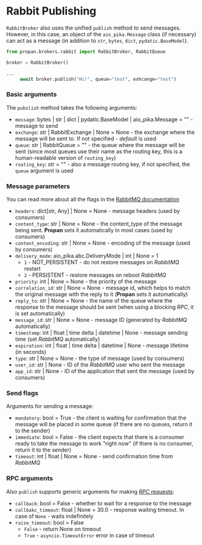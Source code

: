 # Rabbit Publishing

`RabbitBroker` also uses the unified `publish` method to send messages.
However, in this case, an object of the `aio_pika.Message` class (if necessary) can act as a message (in addition to `str`, `bytes`, `dict`, `pydatic.BaseModel`).

```python
from propan.brokers.rabbit import RabbitBroker, RabbitQueue

broker = RabbitBroker()

...
     await broker.publish("Hi!", queue="test", exhcange="test")
```

### Basic arguments

The `pubslish` method takes the following arguments:

* `message`: bytes | str | dict | pydatic.BaseModel | aio_pika.Message = "" - message to send
* `exchange`: str | RabbitExchange | None = None - the exchange where the message will be sent to. If not specified - *default* is used
* `queue`: str | RabbitQueue = "" - the queue where the message will be sent (since most queues use their name as the routing key, this is a human-readable version of `routing_key`)
* `routing_key`: str = "" - also a message routing key, if not specified, the `queue` argument is used

### Message parameters

You can read more about all the flags in the [RabbitMQ documentation](https://www.rabbitmq.com/consumers.html)

* `headers`: dict[str, Any] | None = None - message headers (used by consumers)
* `content_type`: str | None = None - the content_type of the message being sent. **Propan** sets it automatically in most cases (used by consumers)
* `content_encoding`: str | None = None - encoding of the message (used by consumers)
* `delivery_mode`: aio_pika.abc.DeliveryMode | int | None = 1
    * `1` - NOT_PERSISTENT - do not restore messages on *RabbitMQ* restart
    * `2` - PERSISTENT - restore messages on reboot *RabbitMQ*
* `priority`: int | None = None - the priority of the message
* `correlation_id`: str | None = None - message id, which helps to match the original message with the reply to it (**Propan** sets it automatically)
* `reply_to`: str | None = None - the name of the queue where the response to the message should be sent (when using a blocking *RPC*, it is set automatically)
* `message_id`: str | None = None - message ID (generated by *RabbitMQ* automatically)
* `timestamp`: int | float | time delta | datetime | None - message sending time (set *RabbitMQ* automatically)
* `expiration`: int | float | time delta | datetime | None - message lifetime (in seconds)
* `type`: str | None = None - the type of message (used by consumers)
* `user_id`: str | None - ID of the *RabbitMQ* user who sent the message
* `app_id`: str | None - ID of the application that sent the message (used by consumers)

### Send flags

Arguments for sending a message:

* `mandatory`: bool = True - the client is waiting for confirmation that the message will be placed in some queue (if there are no queues, return it to the sender)
* `immediate`: bool = False - the client expects that there is a consumer ready to take the message to work "right now" (if there is no consumer, return it to the sender)
* `timeout`: int | float | None = None - send confirmation time from *RabbitMQ*

### RPC arguments

Also `publish` supports generic arguments for making [*RPC* requests](../../2_getting_started/4_broker/5_rpc/#client):

* `callback`: bool = False - whether to wait for a response to the message
* `callbakc_timeout`: float | None = 30.0 - response waiting timeout. In case of `None` - waits indefinitely
* `raise_timeout`: bool = False
    * `False` - return None on timeout
    * `True` - `asyncio.TimeoutError` error in case of timeout